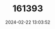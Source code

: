 ---
title: "161393"
category: "Dipturus gigas"
draft: false
date: 2024-02-22 13:03:52
languages:
  Japanese: ["Zou-kasube"]
  English: ["Giant Skate"]
---
